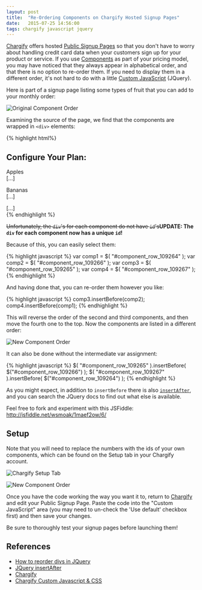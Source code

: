 ```yaml
---
layout: post
title:  "Re-Ordering Components on Chargify Hosted Signup Pages"
date:   2015-07-25 14:56:00
tags: chargify javascript jquery
---
```


[Chargify][chargify] offers hosted [Public Signup Pages][psp] so that you don't have to worry about handling credit card data when your customers sign up for your product or service.  If you use [Components][components] as part of your pricing model, you may have noticed that they always appear in alphabetical order, and that there is no option to re-order them.  If you need to display them in a different order, it's not hard to do with a little [Custom JavaScript][custom-js] (JQuery).

Here is part of a signup page listing some types of fruit that you can add to your monthly order:

![Original Component Order](/images/2015/07/chargify-psp-component-order-1.png)

Examining the source of the page, we find that the components are wrapped in `<div>` elements:

{% highlight html%}
  <h2>Configure Your Plan:</h2>
  <div class="component_configuration" id="component_configuration">
    <div class="row" id="component_row_109264">
      <p class="left">
      <input id="components__component_id" name="components[][component_id]" type="hidden" value="109264" />
      <label class="component-label" for="component_allocated_quantity_109264">Apples</label><br>
      [...]
    </div>
    <div class="row" id="component_row_109266">
      <p class="left">
      <input id="components__component_id" name="components[][component_id]" type="hidden" value="109266" />
      <label class="component-label" for="component_allocated_quantity_109266">Bananas</label><br>
      [...]
    </div>
  [...]
  </div>
{% endhighlight %}

<strike>Unfortunately, the `div`'s for each component do not have `id`'s</strike><b>UPDATE: The `div` for each component now has a unique `id`!</b>

Because of this, you can easily select them:

{% highlight javascript %}
var comp1 = $( "#component_row_109264" );
var comp2 = $( "#component_row_109266" );
var comp3 = $( "#component_row_109265" );
var comp4 = $( "#component_row_109267" );
{% endhighlight %}

And having done that, you can re-order them however you like:

{% highlight javascript %}
comp3.insertBefore(comp2);
comp4.insertBefore(comp1);
{% endhighlight %}

This will reverse the order of the second and third components, and then move the fourth one to the top.  Now the components are listed in a different order:

![New Component Order](/images/2015/07/chargify-psp-component-order-2.png)

It can also be done without the intermediate var assignment:

{% highlight javascript %}
$( "#component_row_109265" ).insertBefore( $("#component_row_109266") );
$( "#component_row_109267" ).insertBefore( $("#component_row_109264") );
{% endhighlight %}

As you might expect, in addition to `insertBefore` there is also [`insertAfter`][jquery-insertafter], and you can search the JQuery docs to find out what else is available.

Feel free to fork and experiment with this JSFiddle: <http://jsfiddle.net/wsmoak/1maef2ow/6/>

## Setup

Note that you will need to replace the numbers with the ids of your own components, which can be found on the Setup tab in your Chargify account.

![Chargify Setup Tab](/images/2015/07/chargify-setup-tab.png)

![New Component Order](/images/2015/07/chargify-component-ids.png)

Once you have the code working the way you want it to, return to [Chargify][chargify] and edit your Public Signup Page.  Paste the code into the "Custom JavaScript" area (you may need to un-check the 'Use default' checkbox first) and then save your changes.

Be sure to thoroughly test your signup pages before launching them!

## References

* [How to reorder divs in JQuery][3]
* [JQuery insertAfter][jquery-insertafter]
* [Chargify][chargify]
* [Chargify Custom Javascript & CSS][custom-js]

[3]: http://stackoverflow.com/questions/10088496/jquery-reorder-divs
[chargify]: https://www.chargify.com
[psp]: https://docs.chargify.com/public-pages-intro
[components]: https://docs.chargify.com/product-components
[custom-js]: https://docs.chargify.com/custom-javascript-css
[jquery-insertafter]: http://api.jquery.com/insertafter/
